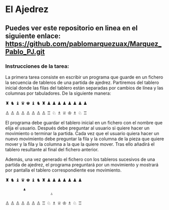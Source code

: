 # El Ajedrez


## Puedes ver este repositorio en linea en el siguiente enlace: https://github.com/pablomarquezuax/Marquez_Pablo_PJ.git


### Instrucciones de la tarea: 

La primera tarea consiste en escribir un programa que guarde en un fichero la secuencia de tableros de una partida de ajedrez. Partiremos del tablero inicial donde las filas del tablero están separadas por cambios de línea y las columnas por tabuladores. De la siguiente manera:

♜	♞	♝	♛	♚	♝	♞	♜
♟	♟	♟	♟	♟	♟	♟	♟
							
							
							
							
♙	♙	♙	♙	♙	♙	♙	♙
♖	♘	♗	♕	♔	♗	♘	♖


El programa debe guardar el tablero inicial en un fichero con el nombre que elija el usuario. Después debe preguntar al usuario si quiere hacer un movimiento o terminar la partida. Cada vez que el usuario quiera hacer un nuevo movimiento debe preguntar la fila y la columna de la pieza que quiere mover y la fila y la columna a la que la quiere mover. Tras ello añadirá el tablero resultante al final del fichero anterior.

Además, una vez generado el fichero con los tableros sucesivos de una partida de ajedrez, el programa preguntará por un movimiento y mostrará por pantalla el tablero correspondiente ese movimiento.

♜	♞	♝	♛	♚	♝	♞	♜
♟	♟	♟		♟	♟	♟	♟
							
			♟				
						♙	
							
♙	♙	♙	♙	♙	♙		♙
♖	♘	♗	♕	♔	♗	♘	♖
